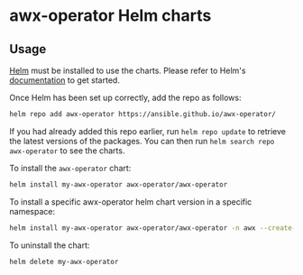 # awx-operator Helm charts

## Usage

[Helm](https://helm.sh) must be installed to use the charts.  Please refer to
Helm's [documentation](https://helm.sh/docs) to get started.

Once Helm has been set up correctly, add the repo as follows:

```bash
helm repo add awx-operator https://ansible.github.io/awx-operator/
```

If you had already added this repo earlier, run `helm repo update` to retrieve
the latest versions of the packages.  You can then run `helm search repo
awx-operator` to see the charts.

To install the `awx-operator` chart:

```bash
helm install my-awx-operator awx-operator/awx-operator
```

To install a specific awx-operator helm chart version in a specific namespace:

```bash
helm install my-awx-operator awx-operator/awx-operator -n awx --create-namespace -f my-values.yml --version 1.3.0
```

To uninstall the chart:

```bash
helm delete my-awx-operator
```

